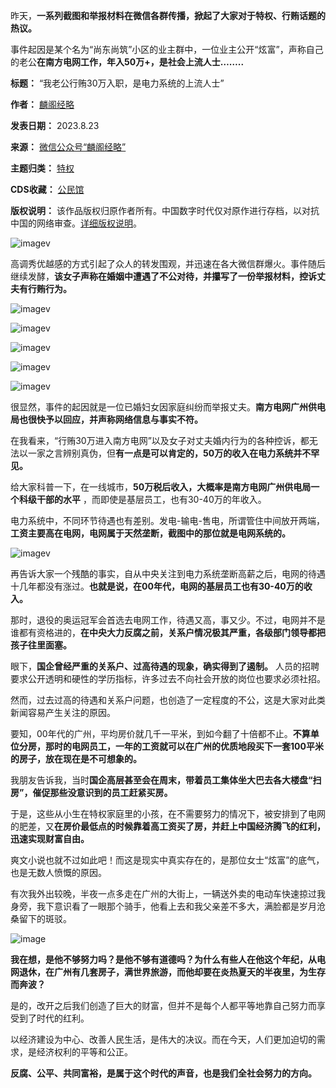 昨天，**一系列截图和举报材料在微信各群传播，掀起了大家对于特权、行贿话题的热议。** 


事件起因是某个名为“尚东尚筑”小区的业主群中，一位业主公开“炫富”，声称自己的老公**在南方电网工作，年入50万+，是社会上流人士……..** 




**标题：** “我老公行贿30万入职，是电力系统的上流人士”  

**作者：** [麟阁经略](https://chinadigitaltimes.net/space/麟阁经略)  

**发表日期：** 2023.8.23  

**来源：** [微信公众号“麟阁经略”](https://web.archive.org/web/https://mp.weixin.qq.com/s/5s7NTFP3tkbmpGDgBrgnWw)  

**主题归类：** [特权](https://chinadigitaltimes.net/space/特权)  

**CDS收藏：** [公民馆](https://chinadigitaltimes.net/space/%E5%85%AC%E6%B0%91%E9%A6%86)  

**版权说明：** 该作品版权归原作者所有。中国数字时代仅对原作进行存档，以对抗中国的网络审查。[详细版权说明](https://chinadigitaltimes.net/chinese/copyright)。


![imagev](https://chinadigitaltimes.net/chinese/files/2023/08/post-699578-64e5aef9e0e4b.)


高调秀优越感的方式引起了众人的转发围观，并迅速在各大微信群爆火。事件随后继续发酵，**该女子声称在婚姻中遭遇了不公对待，并攥写了一份举报材料，控诉丈夫有行贿行为。** 


![imagev](https://chinadigitaltimes.net/chinese/files/2023/08/post-699578-64e5aef9e9f9f.)


![imagev](https://chinadigitaltimes.net/chinese/files/2023/08/post-699578-64e5aefa08827.)


![imagev](https://chinadigitaltimes.net/chinese/files/2023/08/post-699578-64e5aefa1c5d0.)


![imagev](https://chinadigitaltimes.net/chinese/files/2023/08/post-699578-64e5aefa30631.)


![imagev](https://chinadigitaltimes.net/chinese/files/2023/08/post-699578-64e5aefa436f1.)


很显然，事件的起因就是一位已婚妇女因家庭纠纷而举报丈夫。**南方电网广州供电局也很快予以回应，并声称网络信息与事实不符。** 


在我看来，“行贿30万进入南方电网”以及女子对丈夫婚内行为的各种控诉，都无法以一家之言辨别真伪，但**有一点是可以肯定的，50万的收入在电力系统并不罕见。** 


给大家科普一下，在一线城市，**50万税后收入，大概率是南方电网广州供电局一个科级干部的水平** ，而即使是基层员工，也有30-40万的年收入。


电力系统中，不同环节待遇也有差别。发电-输电-售电，所谓管住中间放开两端，**工资主要高在电网，电网属于天然垄断，截图中的那位就是电网系统的。** 


![imagev](https://chinadigitaltimes.net/chinese/files/2023/08/post-699578-64e5aefa4fe1a.)


再告诉大家一个残酷的事实，自从中央关注到电力系统垄断高薪之后，电网的待遇十几年都没有涨过。**也就是说，在00年代，电网的基层员工也有30-40万的收入。** 


那时，退役的奥运冠军会首选去电网工作，待遇又高，事又少。不过，电网并不是谁都有资格进的，**在中央大力反腐之前，关系户情况极其严重，各级部门领导都把孩子往里面塞。** 


眼下，**国企曾经严重的关系户、过高待遇的现象，确实得到了遏制。** 人员的招聘要求公开透明和硬性的学历指标，许多过去不向社会开放的岗位也要求必须社招。


然而，过去过高的待遇和关系户问题，也创造了一定程度的不公，这是大家对此类新闻容易产生关注的原因。


要知，00年代的广州，平均房价就几千一平米，到如今翻了十倍都不止。**不算单位分房，那时的电网员工，一年的工资就可以在广州的优质地段买下一套100平米的房子，放在现在是不可想象的。** 


我朋友告诉我，当时**国企高层甚至会在周末，带着员工集体坐大巴去各大楼盘“扫房”，催促那些没意识到的员工赶紧买房。** 


于是，这些从小生在特权家庭里的小孩，在不需要努力的情况下，被安排到了电网的肥差，又**在房价最低点的时候靠着高工资买了房，并赶上中国经济腾飞的红利，迅速实现财富自由。** 


爽文小说也就不过如此吧！而这是现实中真实存在的，是那位女士“炫富”的底气，也是无数人愤慨的原因。


有次我外出较晚，半夜一点多走在广州的大街上，一辆送外卖的电动车快速掠过我身旁，我下意识看了一眼那个骑手，他看上去和我父亲差不多大，满脸都是岁月沧桑留下的斑驳。


![image](https://chinadigitaltimes.net/chinese/files/2023/08/post-699578-64e5aefa57999.)


**我在想，是他不够努力吗？是他不够有道德吗？为什么有些人在他这个年纪，从电网退休，在广州有几套房子，满世界旅游，而他却要在炎热夏天的半夜里，为生存而奔波？** 


是的，改开之后我们创造了巨大的财富，但并不是每个人都平等地靠自己努力而享受到了时代的红利。


以经济建设为中心、改善人民生活，是伟大的决议。而在今天，人们更加迫切的需求，是经济权利的平等和公正。


**反腐、公平、共同富裕，是属于这个时代的声音，也是我们全社会努力的方向。** 

